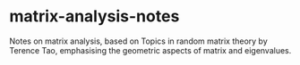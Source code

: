 # matrix-analysis-notes
Notes on matrix analysis, based on Topics in random matrix theory by Terence Tao, emphasising the geometric aspects of matrix and eigenvalues.
